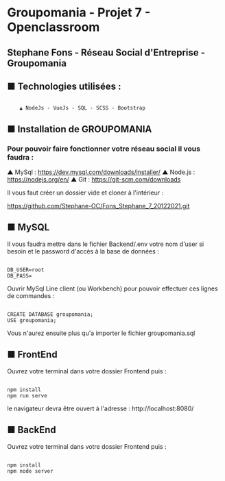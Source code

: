 # Groupomania - Projet 7 - Openclassroom

## Stephane Fons - Réseau Social d'Entreprise - Groupomania

## ■ Technologies utilisées :
```

    ▲ NodeJs - VueJs - SQL - SCSS - Bootstrap

```

## ■ Installation de GROUPOMANIA


### Pour pouvoir faire fonctionner votre réseau social il vous faudra :

   ▲ MySql : https://dev.mysql.com/downloads/installer/
   ▲ Node.js : https://nodejs.org/en/
   ▲ Git : https://git-scm.com/downloads


Il vous faut créer un dossier vide et cloner à l'intérieur :

https://github.com/Stephane-OC/Fons_Stephane_7_20122021.git



## ■ MySQL

Il vous faudra mettre dans le fichier Backend/.env votre nom d'user si besoin et le password d'accès à la base de données :

```

DB_USER=root
DB_PASS=

```

Ouvrir MySql Line client (ou Workbench) pour pouvoir effectuer ces lignes de commandes :

```

CREATE DATABASE groupomania;
USE groupomania;

```
Vous n'aurez ensuite plus qu'a importer le fichier groupomania.sql

## ■ FrontEnd

Ouvrez votre terminal dans votre dossier Frontend puis :
```

npm install
npm run serve

```
le navigateur devra être ouvert à l'adresse : http://localhost:8080/

## ■ BackEnd

Ouvrez votre terminal dans votre dossier Frontend puis :

```

npm install
npm node server

```

